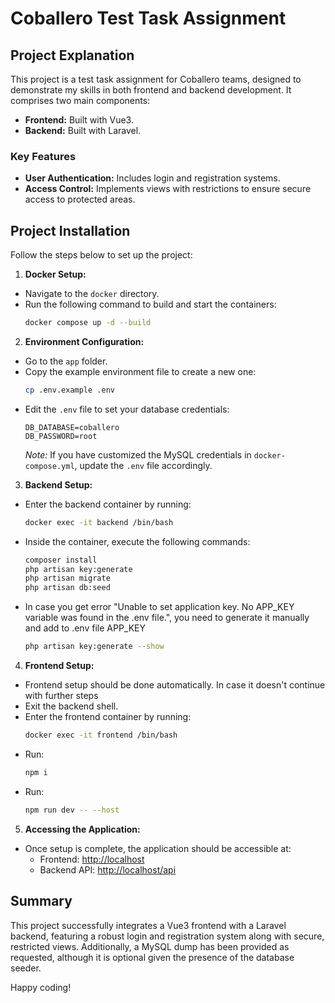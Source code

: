 # Coballero Test Task Assignment

## Project Explanation

This project is a test task assignment for Coballero teams, designed to demonstrate my skills in both frontend and backend development. It comprises two main components:

- **Frontend:** Built with Vue3.
- **Backend:** Built with Laravel.

### Key Features

- **User Authentication:** Includes login and registration systems.
- **Access Control:** Implements views with restrictions to ensure secure access to protected areas.

## Project Installation

Follow the steps below to set up the project:

1. **Docker Setup:**
  - Navigate to the `docker` directory.
  - Run the following command to build and start the containers:
    ```bash
    docker compose up -d --build
    ```

2. **Environment Configuration:**
  - Go to the `app` folder.
  - Copy the example environment file to create a new one:
    ```bash
    cp .env.example .env
    ```
  - Edit the `.env` file to set your database credentials:
    ```
    DB_DATABASE=coballero
    DB_PASSWORD=root
    ```
    *Note:* If you have customized the MySQL credentials in `docker-compose.yml`, update the `.env` file accordingly.

3. **Backend Setup:**
  - Enter the backend container by running:
    ```bash
    docker exec -it backend /bin/bash
    ```
  - Inside the container, execute the following commands:
    ```bash
    composer install
    php artisan key:generate
    php artisan migrate
    php artisan db:seed
     ```
  - In case you get error "Unable to set application key. No APP_KEY variable was found in the .env file.", you need to generate it manually and add to .env file APP_KEY
    ```bash
    php artisan key:generate --show
    ```

4. **Frontend Setup:**
  - Frontend setup should be done automatically. In case it doesn't continue with further steps
  - Exit the backend shell.   
  - Enter the frontend container by running:
    ```bash
    docker exec -it frontend /bin/bash
    ```
  - Run:
    ```bash
    npm i
    ```
  - Run:
    ```bash
    npm run dev -- --host
    ``` 

5. **Accessing the Application:**
  - Once setup is complete, the application should be accessible at:
    - Frontend: [http://localhost](http://localhost)
    - Backend API: [http://localhost/api](http://localhost/api)

## Summary

This project successfully integrates a Vue3 frontend with a Laravel backend, featuring a robust login and registration system along with secure, restricted views. Additionally, a MySQL dump has been provided as requested, although it is optional given the presence of the database seeder.

Happy coding!
